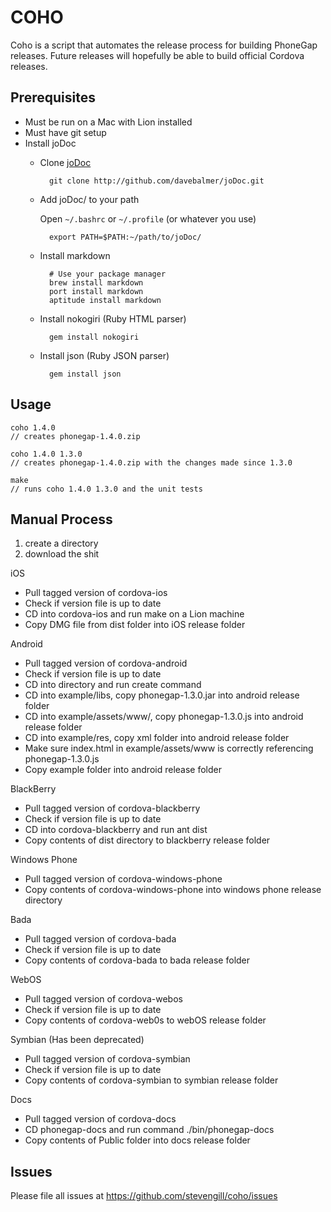 COHO
=======

Coho is a script that automates the release process for building PhoneGap releases. Future releases will hopefully be able to build official Cordova releases.

Prerequisites
-------------
 - Must be run on a Mac with Lion installed
 - Must have git setup
 - Install joDoc
	- Clone [joDoc](http://github.com/davebalmer/jodoc)

	        git clone http://github.com/davebalmer/joDoc.git

	- Add joDoc/ to your path

	  Open `~/.bashrc` or `~/.profile` (or whatever you use)

	        export PATH=$PATH:~/path/to/joDoc/

	- Install markdown

	        # Use your package manager
	        brew install markdown
	        port install markdown
	        aptitude install markdown

	- Install nokogiri (Ruby HTML parser)

	        gem install nokogiri

	- Install json (Ruby JSON parser)

	        gem install json

Usage
-----

	coho 1.4.0
   	// creates phonegap-1.4.0.zip

	coho 1.4.0 1.3.0
	// creates phonegap-1.4.0.zip with the changes made since 1.3.0
	
	make
	// runs coho 1.4.0 1.3.0 and the unit tests
	


Manual Process
--------------

1. create a directory
2. download the shit


iOS
 - Pull tagged version of cordova-ios 
 - Check if version file is up to date
 - CD into cordova-ios and run make on a Lion machine
 - Copy DMG file from dist folder into iOS release folder

Android
 - Pull tagged version of cordova-android
 - Check if version file is up to date
 - CD into directory and run create command
 - CD into example/libs, copy phonegap-1.3.0.jar into android release folder
 - CD into example/assets/www/, copy phonegap-1.3.0.js into android release folder
 - CD into example/res, copy xml folder into android release folder
 - Make sure index.html in example/assets/www is correctly referencing phonegap-1.3.0.js
 - Copy example folder into android release folder

BlackBerry
 - Pull tagged version of cordova-blackberry
 - Check if version file is up to date
 - CD into cordova-blackberry and run ant dist
 - Copy contents of dist directory to blackberry release folder
 
Windows Phone
 - Pull tagged version of cordova-windows-phone
 - Copy contents of cordova-windows-phone into windows phone release directory

Bada
 - Pull tagged version of cordova-bada 
 - Check if version file is up to date
 - Copy contents of cordova-bada to bada release folder

WebOS
 - Pull tagged version of cordova-webos
 - Check if version file is up to date
 - Copy contents of cordova-web0s to webOS release folder 

Symbian (Has been deprecated)
 - Pull tagged version of cordova-symbian
 - Check if version file is up to date
 - Copy contents of cordova-symbian to symbian release folder


Docs
 - Pull tagged version of cordova-docs
 - CD phonegap-docs and run command ./bin/phonegap-docs
 - Copy contents of Public folder into docs release folder

Issues
------

Please file all issues at https://github.com/stevengill/coho/issues
